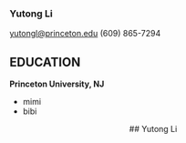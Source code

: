 ### **Yutong Li** 
yutongl@princeton.edu   (609) 865-7294

## EDUCATION 
**Princeton University, NJ**
- mimi
- bibi

<p align="center">
    ## Yutong Li
</p>
